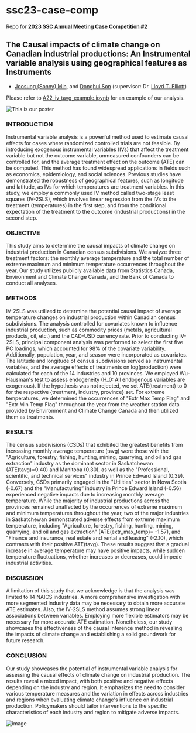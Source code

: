# ssc23-case-comp
Repo for [**2023 SSC Annual Meeting Case Competition #2**](https://ssc.ca/en/case-study/understanding-how-canadas-economy-might-be-impacted-climate-change)

## The Causal impacts of climate change on Canadian industrial productions: An Instrumental variable analysis using geographical features as Instruments

* [Joosung (Sonny) Min](https://www.linkedin.com/in/joosung-sonny-min-35370b9b/), and [Donghui Son](https://www.linkedin.com/in/%EB%8F%99%ED%9D%AC-%EC%86%90-143054224/) (supervisor: Dr. [Lloyd T. Elliott](https://elliottlab.ca/))

Please refer to [A22_iv_tavg_example.ipynb](/A22_iv_tavg_example.ipynb) for an example of our analysis.


![This is our poster](/poster_SFU.png)



### INTRODUCTION
Instrumental variable analysis is a powerful method used to estimate causal effects for cases where randomized controlled trials are not feasible. By introducing exogenous instrumental variables (IVs) that affect the treatment variable but not the outcome variable, unmeasured confounders can be controlled for, and the average treatment effect on the outcome (ATE) can be computed. This method has found widespread applications in fields such as economics, epidemiology, and social sciences. Previous studies have demonstrated the robustness of geographical features, such as longitude and latitude, as IVs for which temperatures are treatment variables. In this study, we employ a commonly used IV method called two-stage least squares (IV-2SLS), which involves linear regression from the IVs to the treatment (temperatures) in the first step, and from the conditional expectation of the treatment to the outcome (industrial productions) in the second step.

### OBJECTIVE
This study aims to determine the causal impacts of climate change on industrial production in Canadian census subdivisions. We analyze three treatment factors: the monthly average temperature and the total number of extreme maximum and minimum temperature occurrences throughout the year. Our study utilizes publicly available data from Statistics Canada, Environment and Climate Change Canada, and the Bank of Canada to conduct all analyses.

### METHODS
IV-2SLS was utilized to determine the potential causal impact of average temperature changes on industrial production within Canadian census subdivisions. The analysis controlled for covariates known to influence industrial production, such as commodity prices (metals, agricultural products, oil, etc.) and the CAD-USD currency rate. Prior to conducting IV-2SLS, principal component analysis was performed to select the first five PC loadings, which accounted for 98% of the covariate variability. Additionally, population, year, and season were incorporated as covariates. The latitude and longitude of census subdivisions served as instrumental variables, and the average effects of treatments on log(production) were calculated for each of the 14 industries and 10 provinces. We employed Wu-Hausman's test to assess endogeneity (H_0: All endogenous variables are exogenous). If the hypothesis was not rejected, we set ATE(treatment) to 0 for the respective {treatment, industry, province} set. For extreme temperatures, we determined the occurrences of "Extr Max Temp Flag" and "Extr Min Temp Flag" throughout the year from the weather station data provided by Environment and Climate Change Canada and then utilized them as treatments.

### RESULTS
The census subdivisions (CSDs) that exhibited the greatest benefits from increasing monthly average temperature (tavg) were those with the "Agriculture, forestry, fishing, hunting, mining, quarrying, and oil and gas extraction" industry as the dominant sector in Saskatchewan (ATE(tavg)=0.40) and Manitoba (0.30), as well as the "Professional, scientific, and technical services" industry in Prince Edward Island (0.39). Conversely, CSDs primarily engaged in the "Utilities" sector in Nova Scotia (-0.67) and the "Manufacturing” industry in Prince Edward Island (-0.56) experienced negative impacts due to increasing monthly average temperature.
While the majority of industrial productions across the provinces remained unaffected by the occurrences of extreme maximum and minimum temperatures throughout the year, two of the major industries in Saskatchewan demonstrated adverse effects from extreme maximum temperature, including "Agriculture, forestry, fishing, hunting, mining, quarrying, and oil and gas extraction" (ATE(extr_max_temp)= -1.57), and "Finance and insurance, real estate and rental and leasing" (-2.10), which contrasts with their positive ATE(tavg). These results suggest that a gradual increase in average temperature may have positive impacts, while sudden temperature fluctuations, whether increases or decreases, could impede industrial activities. 

### DISCUSSION
A limitation of this study that we acknowledge is that the analysis was limited to 14 NAICS industries. A more comprehensive investigation with more segmented industry data may be necessary to obtain more accurate ATE estimates. Also, the IV-2SLS method assumes strong linear associations between variables. Employing more flexible estimators may be necessary for more accurate ATE estimation. Nonetheless, our study showcases the effectiveness of the causal inference method in revealing the impacts of climate change and establishing a solid groundwork for future research.

### CONCLUSION
Our study showcases the potential of instrumental variable analysis for assessing the causal effects of climate change on industrial production. The results reveal a mixed impact, with both positive and negative effects depending on the industry and region. It emphasizes the need to consider various temperature measures and the variation in effects across industries and regions when evaluating climate change's influence on industrial production. Policymakers should tailor interventions to the specific characteristics of each industry and region to mitigate adverse impacts. 

![image](https://github.com/joosung-min/ssc23-case-comp/assets/42934656/22b405d3-6295-4308-8e71-dcd177b790a7)


<br />
